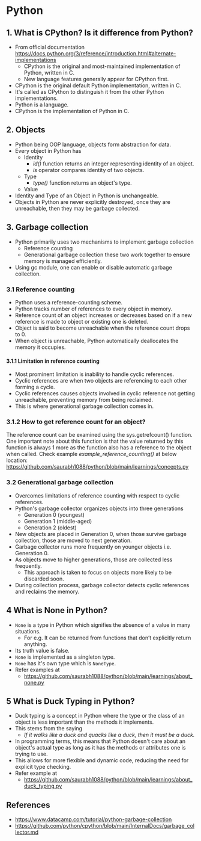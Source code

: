 # Python

## 1. What is CPython? Is it difference from Python?
- From official documentation https://docs.python.org/3/reference/introduction.html#alternate-implementations
    - CPython is the original and most-maintained implementation of Python, written in C.
    - New language features generally appear for CPython first.
- CPython is the original default Python implementation, written in C.
- It's called as CPython to distinguish it from the other Python implementations.
- Python is a language.
- CPython is the implementation of Python in C.

## 2. Objects
- Python being OOP language, objects form abstraction for data.
- Every object in Python has
    - Identity
        - *id()* function returns an integer representing identity of an object.
        - *is* operator compares identity of two objects.
    - Type
        - *type()* function returns an object's type.
    - Value
- Identity and Type of an Object in Python is unchangeable.
- Objects in Python are never explicitly destroyed, once they are unreachable, then they may be garbage collected.


## 3. Garbage collection
- Python primarily uses two mechanisms to implement garbage collection
    - Reference counting
    - Generational garbage collection
    these two work together to ensure memory is managed efficiently.
- Using gc module, one can enable or disable automatic garbage collection.

### 3.1 Reference counting
- Python uses a reference-counting scheme.
- Python tracks number of references to every object in memory.
- Reference count of an object increases or decreases based on if a new reference is made to object or existing one is deleted.
- Object is said to become unreachable when the reference count drops to 0.
- When object is unreachable, Python automatically deallocates the memory it occupies.

#### 3.1.1 Limitation in reference counting
- Most prominent limitation is inability to handle cyclic references.
- Cyclic references are when two objects are referencing to each other forming a cycle.
- Cyclic references causes objects involved in cyclic reference not getting unreachable, preventing memory from being reclaimed.
- This is where generational garbage collection comes in.

### 3.1.2 How to get reference count for an object?
The reference count can be examined using the sys.getrefcount() function. One important note about this function is that
the value returned by this function is always 1 more as the function also has a reference to the object when called.
Check example *example_reference_counting()* at below location:
https://github.com/saurabh1088/python/blob/main/learnings/concepts.py

### 3.2 Generational garbage collection
- Overcomes limitations of reference counting with respect to cyclic references.
- Python's garbage collector organizes objects into three generations
    - Generation 0 (youngest)
    - Generation 1 (middle-aged)
    - Generation 2 (oldest)
- New objects are placed in Generation 0, when those survive garbage collection, those are moved to next generation.
- Garbage collector runs more frequently on younger objects i.e. Generation 0.
- As objects move to higher generations, those are collected less frequently.
    - This approach is taken to focus on objects more likely to be discarded soon.
- During collection process, garbage collector detects cyclic references and reclaims the memory.


## 4 What is None in Python?
- `None` is a type in Python which signifies the absence of a value in many situations.
    - For e.g. It can be returned from functions that don’t explicitly return anything.
- Its truth value is false.
- `None` is implemented as a singleton type.
- `None` has it's own type which is `NoneType`.
- Refer examples at
    - https://github.com/saurabh1088/python/blob/main/learnings/about_none.py


## 5 What is Duck Typing in Python?
- Duck typing is a concept in Python where the type or the class of an object is less important than the methods it implements.
- This stems from the saying
    - *If it walks like a duck and quacks like a duck, then it must be a duck.*
- In programming terms, this means that Python doesn't care about an object's actual type as long as it has the methods or attributes one is trying to use.
- This allows for more flexible and dynamic code, reducing the need for explicit type checking.
- Refer example at
    - https://github.com/saurabh1088/python/blob/main/learnings/about_duck_typing.py


## References
- https://www.datacamp.com/tutorial/python-garbage-collection
- https://github.com/python/cpython/blob/main/InternalDocs/garbage_collector.md

